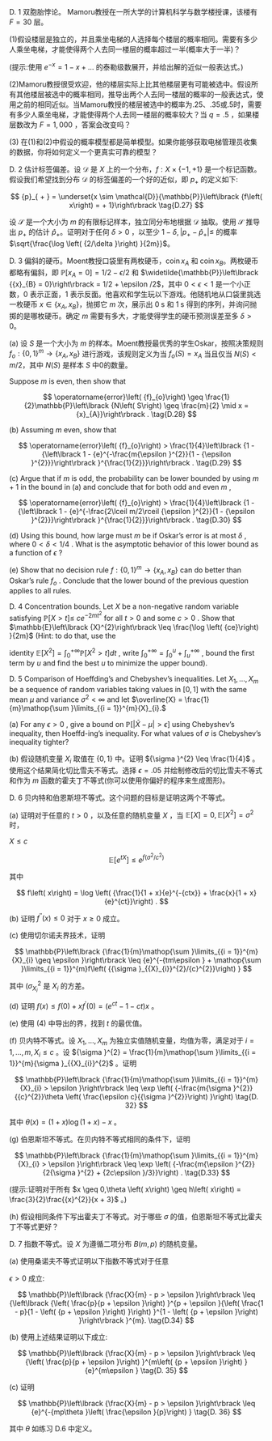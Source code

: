 D. 1 双胞胎悖论。 Mamoru教授在一所大学的计算机科学与数学楼授课，该楼有 $F = {30}$ 层。

(1)假设楼层是独立的，并且乘坐电梯的人选择每个楼层的概率相同。需要有多少人乘坐电梯，才能使得两个人去同一楼层的概率超过一半(概率大于一半)？

(提示:使用 ${e}^{-x} = 1 - x + \ldots$ 的泰勒级数展开，并给出解的近似一般表达式。)

(2)Mamoru教授很受欢迎，他的楼层实际上比其他楼层更有可能被选中。假设所有其他楼层被选中的概率相同，推导出两个人去同一楼层的概率的一般表达式，使用之前的相同近似。当Mamoru教授的楼层被选中的概率为.25、.35或.5时，需要有多少人乘坐电梯，才能使得两个人去同一楼层的概率较大？当 $q = {.5}$ ，如果楼层数改为 $F = 1,{000}$ ，答案会改变吗？

(3) 在(1)和(2)中假设的概率模型都是简单模型。如果你能够获取电梯管理员收集的数据，你将如何定义一个更真实可靠的模型？

D. 2 估计标签偏差。设 $\mathcal{D}$ 是 $X$ 上的一个分布，$f : X \times \{ - 1, + 1\}$ 是一个标记函数。假设我们希望找到分布 $\mathcal{D}$ 的标签偏差的一个好的近似，即 ${p}_{ + }$ 的定义如下:

$$
{p}_{ + } = \underset{x \sim \mathcal{D}}{\mathbb{P}}\left\lbrack {f\left( x\right) = + 1}\right\rbrack \tag{D.27}
$$

设 $\mathcal{S}$ 是一个大小为 $m$ 的有限标记样本，独立同分布地根据 $\mathcal{D}$ 抽取。使用 $\mathcal{S}$ 推导出 ${p}_{ + }$ 的估计 ${\widehat{p}}_{ + }$。证明对于任何 $\delta > 0$ ，以至少 $1 - \delta ,\left| {{p}_{ + } - {\widehat{p}}_{ + }}\right| \leq$ 的概率 $\sqrt{\frac{\log \left( {2/\delta }\right) }{2m}}$。

D. 3 偏斜的硬币。Moent教授口袋里有两枚硬币，$\operatorname{coin}{x}_{A}$ 和 $\operatorname{coin}{x}_{B}$。两枚硬币都略有偏斜，即 $\mathbb{P}\left\lbrack {{x}_{A} = 0}\right\rbrack = 1/2 - \epsilon /2$ 和 $\widetilde{\mathbb{P}}\left\lbrack {{x}_{B} = 0}\right\rbrack = 1/2 + \epsilon /2$，其中 $0 < \epsilon < 1$ 是一个小正数，0 表示正面，1 表示反面。他喜欢和学生玩以下游戏。他随机地从口袋里挑选一枚硬币 $x \in \left\{ {{x}_{A},{x}_{B}}\right\}$，抛掷它 $m$ 次，展示出 $0\mathrm{\;s}$ 和 $1\mathrm{\;s}$ 得到的序列，并询问抛掷的是哪枚硬币。确定 $m$ 需要有多大，才能使得学生的硬币预测误差至多 $\delta > 0$。

(a) 设 $S$ 是一个大小为 $m$ 的样本。Moent教授最优秀的学生Oskar，按照决策规则 ${f}_{o} : \{ 0,1{\} }^{m} \rightarrow \left\{ {{x}_{A},{x}_{B}}\right\}$ 进行游戏，该规则定义为当 ${f}_{o}\left( S\right) = {x}_{A}$ 当且仅当 $N\left( S\right) < m/2$，其中 $N\left( S\right)$ 是样本 $S$ 中0的数量。

Suppose $m$ is even, then show that

$$
\operatorname{error}\left( {f}_{o}\right) \geq \frac{1}{2}\mathbb{P}\left\lbrack {N\left( S\right) \geq \frac{m}{2} \mid x = {x}_{A}}\right\rbrack . \tag{D.28}
$$

(b) Assuming $m$ even, show that

$$
\operatorname{error}\left( {f}_{o}\right) > \frac{1}{4}\left\lbrack {1 - {\left\lbrack 1 - {e}^{-\frac{m{\epsilon }^{2}}{1 - {\epsilon }^{2}}}\right\rbrack }^{\frac{1}{2}}}\right\rbrack . \tag{D.29}
$$

(c) Argue that if $m$ is odd, the probability can be lower bounded by using $m + 1$ in the bound in (a) and conclude that for both odd and even $m$ ,

$$
\operatorname{error}\left( {f}_{o}\right) > \frac{1}{4}\left\lbrack {1 - {\left\lbrack 1 - {e}^{-\frac{2\lceil m/2\rceil {\epsilon }^{2}}{1 - {\epsilon }^{2}}}\right\rbrack }^{\frac{1}{2}}}\right\rbrack . \tag{D.30}
$$

(d) Using this bound, how large must $m$ be if Oskar’s error is at most $\delta$ , where $0 < \delta < 1/4$ . What is the asymptotic behavior of this lower bound as a function of $\epsilon$ ?

(e) Show that no decision rule $f : \{ 0,1{\} }^{m} \rightarrow \left\{ {{x}_{A},{x}_{B}}\right\}$ can do better than Oskar’s rule ${f}_{o}$ . Conclude that the lower bound of the previous question applies to all rules.

D. 4 Concentration bounds. Let $X$ be a non-negative random variable satisfying $\mathbb{P}\left\lbrack {X > t}\right\rbrack \leq$ $c{e}^{-{2m}{t}^{2}}$ for all $t > 0$ and some $c > 0$ . Show that $\mathbb{E}\left\lbrack {X}^{2}\right\rbrack \leq \frac{\log \left( {ce}\right) }{2m}$ (Hint: to do that, use the

identity $\mathbb{E}\left\lbrack {X}^{2}\right\rbrack = {\int }_{0}^{+\infty }\mathbb{P}\left\lbrack {{X}^{2} > t}\right\rbrack {dt}$ , write ${\int }_{0}^{+\infty } = {\int }_{0}^{u} + {\int }_{u}^{+\infty }$ , bound the first term by $u$ and find the best $u$ to minimize the upper bound).

D. 5 Comparison of Hoeffding’s and Chebyshev’s inequalities. Let ${X}_{1},\ldots ,{X}_{m}$ be a sequence of random variables taking values in $\left\lbrack {0,1}\right\rbrack$ with the same mean $\mu$ and variance ${\sigma }^{2} < \infty$ and let $\overline{X} = \frac{1}{m}\mathop{\sum }\limits_{{i = 1}}^{m}{X}_{i}.$

(a) For any $\epsilon > 0$ , give a bound on $\mathbb{P}\left\lbrack {\left| {\bar{X} - \mu }\right| > \epsilon }\right\rbrack$ using Chebyshev’s inequality, then Hoeffd-ing’s inequality. For what values of $\sigma$ is Chebyshev’s inequality tighter?

(b) 假设随机变量 ${X}_{i}$ 取值在 $\{ 0,1\}$ 中。证明 ${\sigma }^{2} \leq \frac{1}{4}$ 。使用这个结果简化切比雪夫不等式。选择 $\epsilon = {.05}$ 并绘制修改后的切比雪夫不等式和作为 $m$ 函数的霍夫丁不等式(你可以使用你偏好的程序来生成图形)。

D. 6 贝内特和伯恩斯坦不等式。这个问题的目标是证明这两个不等式。

(a) 证明对于任意的 $t > 0$ ，以及任意的随机变量 $X$ ，当 $\mathbb{E}\left\lbrack X\right\rbrack = 0,\mathbb{E}\left\lbrack {X}^{2}\right\rbrack = {\sigma }^{2}$ 时，

$X \leq c$

$$
\mathbb{E}\left\lbrack {e}^{tX}\right\rbrack \leq {e}^{f\left( {{\sigma }^{2}/{c}^{2}}\right) } \tag{D.31}
$$

其中

$$
f\left( x\right) = \log \left( {\frac{1}{1 + x}{e}^{-{ctx}} + \frac{x}{1 + x}{e}^{ct}}\right) .
$$

(b) 证明 ${f}^{\prime \prime }\left( x\right) \leq 0$ 对于 $x \geq 0$ 成立。

(c) 使用切尔诺夫界技术，证明

$$
\mathbb{P}\left\lbrack {\frac{1}{m}\mathop{\sum }\limits_{{i = 1}}^{m}{X}_{i} \geq \epsilon }\right\rbrack \leq {e}^{-{tm\epsilon } + \mathop{\sum }\limits_{{i = 1}}^{m}f\left( {{\sigma }_{{X}_{i}}^{2}/{c}^{2}}\right) }
$$

其中 $\left( {\sigma }_{{X}_{i}}^{2}\right.$ 是 ${X}_{i}$ 的方差。

(d) 证明 $f\left( x\right) \leq f\left( 0\right) + x{f}^{\prime }\left( 0\right) = \left( {{e}^{ct} - 1 - {ct}}\right) x$ 。

(e) 使用 (4) 中导出的界，找到 $t$ 的最优值。

(f) 贝内特不等式。设 ${X}_{1},\ldots ,{X}_{m}$ 为独立实值随机变量，均值为零，满足对于 $i = 1,\ldots , m,{X}_{i} \leq c$ 。设 ${\sigma }^{2} = \frac{1}{m}\mathop{\sum }\limits_{{i = 1}}^{m}{\sigma }_{{X}_{i}}^{2}$ 。证明

$$
\mathbb{P}\left\lbrack {\frac{1}{m}\mathop{\sum }\limits_{{i = 1}}^{m}{X}_{i} > \epsilon }\right\rbrack \leq \exp \left( {-\frac{m{\sigma }^{2}}{{c}^{2}}\theta \left( \frac{\epsilon c}{{\sigma }^{2}}\right) }\right) \tag{D. 32}
$$

其中 $\theta \left( x\right) = \left( {1 + x}\right) \log \left( {1 + x}\right) - x$ 。

(g) 伯恩斯坦不等式。在贝内特不等式相同的条件下，证明

$$
\mathbb{P}\left\lbrack {\frac{1}{m}\mathop{\sum }\limits_{{i = 1}}^{m}{X}_{i} > \epsilon }\right\rbrack \leq \exp \left( {-\frac{m{\epsilon }^{2}}{2{\sigma }^{2} + {2c\epsilon }/3}}\right) . \tag{D.33}
$$

(提示:证明对于所有 $x \geq 0,\theta \left( x\right) \geq h\left( x\right) = \frac{3}{2}\frac{{x}^{2}}{x + 3}$ 。)

(h) 假设相同条件下写出霍夫丁不等式。对于哪些 $\sigma$ 的值，伯恩斯坦不等式比霍夫丁不等式更好？

D. 7 指数不等式。设 $X$ 为遵循二项分布 $B\left( {m, p}\right)$ 的随机变量。

(a) 使用桑诺夫不等式证明以下指数不等式对于任意

$\epsilon > 0$ 成立:

$$
\mathbb{P}\left\lbrack {\frac{X}{m} - p > \epsilon }\right\rbrack \leq {\left\lbrack {\left( \frac{p}{p + \epsilon }\right) }^{p + \epsilon }{\left( \frac{1 - p}{1 - \left( {p + \epsilon }\right) }\right) }^{1 - \left( {p + \epsilon }\right) }\right\rbrack }^{m}. \tag{D.34}
$$

(b) 使用上述结果证明以下成立:

$$
\mathbb{P}\left\lbrack {\frac{X}{m} - p > \epsilon }\right\rbrack \leq {\left( \frac{p}{p + \epsilon }\right) }^{m\left( {p + \epsilon }\right) }{e}^{m\epsilon } \tag{D. 35}
$$

(c) 证明

$$
\mathbb{P}\left\lbrack {\frac{X}{m} - p > \epsilon }\right\rbrack \leq {e}^{-{mp\theta }\left( \frac{\epsilon }{p}\right) } \tag{D. 36}
$$

其中 $\theta$ 如练习 D.6 中定义。